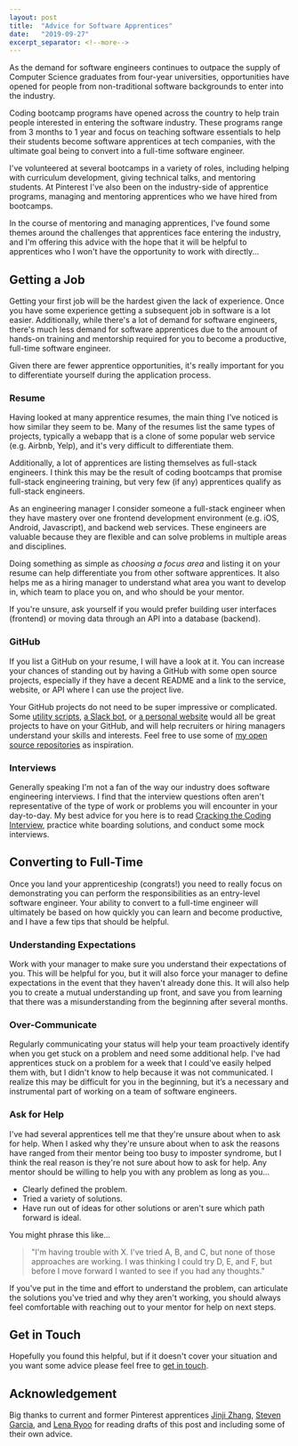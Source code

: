 ```yaml
---
layout: post
title:  "Advice for Software Apprentices"
date:   "2019-09-27"
excerpt_separator: <!--more-->
---
```


As the demand for software engineers continues to outpace the supply of Computer Science graduates from four-year universities, opportunities have opened for people from non-traditional software backgrounds to enter into the industry.

Coding bootcamp programs have opened across the country to help train people interested in entering the software industry. These programs range from 3 months to 1 year and focus on teaching software essentials to help their students become software apprentices at tech companies, with the ultimate goal being to convert into a full-time software engineer.

I've volunteered at several bootcamps in a variety of roles, including helping with curriculum development, giving technical talks, and mentoring students. At Pinterest I've also been on the industry-side of apprentice programs, managing and mentoring apprentices who we have hired from bootcamps.

In the course of mentoring and managing apprentices, I've found some themes around the challenges that apprentices face entering the industry, and I'm offering this advice with the hope that it will be helpful to apprentices who I won't have the opportunity to work with directly...

<!--more-->

## Getting a Job

Getting your first job will be the hardest given the lack of experience. Once you have some experience getting a subsequent job in software is a lot easier. Additionally, while there's a lot of demand for software engineers, there's much less demand for software apprentices due to the amount of hands-on training and mentorship required for you to become a productive, full-time software engineer.

Given there are fewer apprentice opportunities, it's really important for you to differentiate yourself during the application process.

### Resume

Having looked at many apprentice resumes, the main thing I've noticed is how similar they seem to be. Many of the resumes list the same types of projects, typically a webapp that is a clone of some popular web service (e.g. Airbnb, Yelp), and it's very difficult to differentiate them.

Additionally, a lot of apprentices are listing themselves as full-stack engineers. I think this may be the result of coding bootcamps that promise full-stack engineering training, but very few (if any) apprentices qualify as full-stack engineers.

As an engineering manager I consider someone a full-stack engineer when they have mastery over one frontend development environment (e.g. iOS, Android, Javascript), and backend web services. These engineers are valuable because they are flexible and can solve problems in multiple areas and disciplines.

Doing something as simple as _choosing a focus area_ and listing it on your resume can help differentiate you from other software apprentices. It also helps me as a hiring manager to understand what area you want to develop in, which team to place you on, and who should be your mentor.

If you're unsure, ask yourself if you would prefer building user interfaces (frontend) or moving data through an API into a database (backend).

### GitHub

If you list a GitHub on your resume, I will have a look at it. You can increase your chances of standing out by having a GitHub with some open source projects, especially if they have a decent README and a link to the service, website, or API where I can use the project live.

Your GitHub projects do not need to be super impressive or complicated. Some [utility scripts](https://github.com/Donohue/set/blob/master/set.py), [a Slack bot](https://github.com/Donohue/karmabot), or [a personal website](https://github.com/Donohue/donohue.github.io) would all be great projects to have on your GitHub, and will help recruiters or hiring managers understand your skills and interests. Feel free to use some of [my open source repositories](https://github.com/Donohue) as inspiration.

### Interviews

Generally speaking I'm not a fan of the way our industry does software engineering interviews. I find that the interview questions often aren't representative of the type of work or problems you will encounter in your day-to-day. My best advice for you here is to read [Cracking the Coding Interview](https://www.amazon.com/Cracking-Coding-Interview-Programming-Questions/dp/0984782850), practice white boarding solutions, and conduct some mock interviews.

## Converting to Full-Time

Once you land your apprenticeship (congrats!) you need to really focus on demonstrating you can perform the responsibilities as an entry-level software engineer. Your ability to convert to a full-time engineer will ultimately be based on how quickly you can learn and become productive, and I have a few tips that should be helpful.

### Understanding Expectations

Work with your manager to make sure you understand their expectations of you. This will be helpful for you, but it will also force your manager to define expectations in the event that they haven't already done this. It will also help you to create a mutual understanding up front, and save you from learning that there was a misunderstanding from the beginning after several months.

### Over-Communicate

Regularly communicating your status will help your team proactively identify when you get stuck on a problem and need some additional help. I've had apprentices stuck on a problem for a week that I could've easily helped them with, but I didn't know to help because it was not communicated. I realize this may be difficult for you in the beginning, but it’s a necessary and instrumental part of working on a team of software engineers.

### Ask for Help

I've had several apprentices tell me that they're unsure about when to ask for help. When I asked why they're unsure about when to ask the reasons have ranged from their mentor being too busy to imposter syndrome, but I think the real reason is they're not sure about how to ask for help. Any mentor should be willing to help you with any problem as long as you...

* Clearly defined the problem.
* Tried a variety of solutions.
* Have run out of ideas for other solutions or aren't sure which path forward is ideal.

You might phrase this like...

> "I'm having trouble with X. I've tried A, B, and C, but none of those approaches are working. I was thinking I could try D, E, and F, but before I move forward I wanted to see if you had any thoughts."

If you've put in the time and effort to understand the problem, can articulate the solutions you've tried and why they aren't working, you should always feel comfortable with reaching out to your mentor for help on next steps.

## Get in Touch

Hopefully you found this helpful, but if it doesn't cover your situation and you want some advice please feel free to [get in touch](/contact).

## Acknowledgement

Big thanks to current and former Pinterest apprentices [Jinji Zhang](https://twitter.com/hizinzi), [Steven Garcia](https://twitter.com/stevengrcia), and [Lena Ryoo](http://meowcodes.me/) for reading drafts of this post and including some of their own advice.
